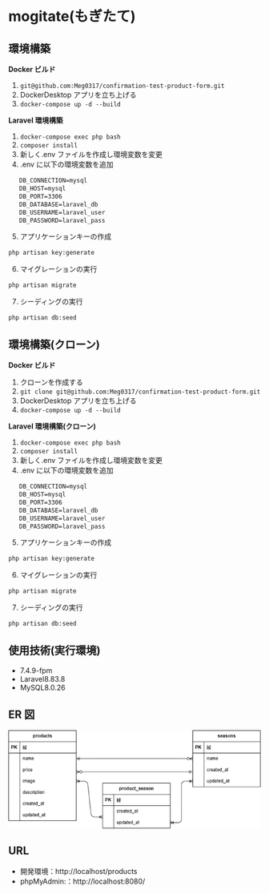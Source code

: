 # mogitate(もぎたて)

## 環境構築

**Docker ビルド**

1. `git@github.com:Meg0317/confirmation-test-product-form.git`
2. DockerDesktop アプリを立ち上げる
3. `docker-compose up -d --build`

**Laravel 環境構築**

1. `docker-compose exec php bash`
2. `composer install`
3. 新しく.env ファイルを作成し環境変数を変更
4. .env に以下の環境変数を追加

```text
   DB_CONNECTION=mysql
   DB_HOST=mysql
   DB_PORT=3306
   DB_DATABASE=laravel_db
   DB_USERNAME=laravel_user
   DB_PASSWORD=laravel_pass
```

5. アプリケーションキーの作成

```bash
php artisan key:generate
```

6. マイグレーションの実行

```bash
php artisan migrate
```

7. シーディングの実行

```bash
php artisan db:seed
```

## 環境構築(クローン)

**Docker ビルド**

1. クローンを作成する
2. `git clone git@github.com:Meg0317/confirmation-test-product-form.git`
3. DockerDesktop アプリを立ち上げる
4. `docker-compose up -d --build`

**Laravel 環境構築(クローン)**

1. `docker-compose exec php bash`
2. `composer install`
3. 新しく.env ファイルを作成し環境変数を変更
4. .env に以下の環境変数を追加

```text
   DB_CONNECTION=mysql
   DB_HOST=mysql
   DB_PORT=3306
   DB_DATABASE=laravel_db
   DB_USERNAME=laravel_user
   DB_PASSWORD=laravel_pass
```

5. アプリケーションキーの作成

```bash
php artisan key:generate
```

6. マイグレーションの実行

```bash
php artisan migrate
```

7. シーディングの実行

```bash
php artisan db:seed
```

## 使用技術(実行環境)

- 7.4.9-fpm
- Laravel8.83.8
- MySQL8.0.26

## ER 図

![alt](er-diagram.png)

## URL

- 開発環境：http://localhost/products
- phpMyAdmin:：http://localhost:8080/
